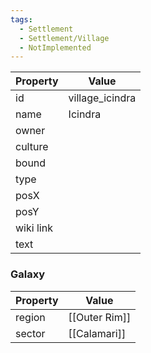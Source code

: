 ```yaml
---
tags:
  - Settlement
  - Settlement/Village
  - NotImplemented
---
```


| Property  | Value           |
| --------- | --------------- |
| id        | village_icindra |
| name      | Icindra         |
| owner     |                 |
| culture   |                 |
| bound     |                 |
| type      |                 |
| posX      |                 |
| posY      |                 |
| wiki link |                 |
| text      |                 |

### Galaxy
| Property | Value         |
| -------- | ------------- |
| region   | [[Outer Rim]] |
| sector   | [[Calamari]]  |

